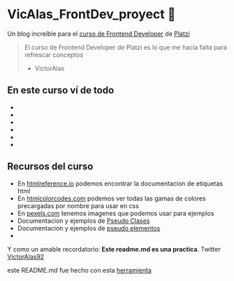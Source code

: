 # VicAlas_FrontDev_proyect 💚
Un blog increíble para el [curso de Frontend Developer](https://platzi.com/cursos/frontend-developer/) de [Platzi](https://platzi.com/Platzi)
> El curso de Frontend Developer de Platzi es lo que me hacía falta para refrescar conceptos
> - VictorAlas

## En este curso ví de todo
* 
* 
* 
* 
* 
* 

## Recursos del curso 
* En [htmlreference.io](https://htmlreference.io/) podemos encontrar la documentacion de etiquetas html
* En [htmlcolorcodes.com](https://htmlcolorcodes.com/es/) podemos ver todas las gamas de colores precargadas por nombre para usar en css
* En [pexels.com](https://www.pexels.com/) tenemos imagenes que podemos usar para ejemplos
* Documentacion y ejemplos de [Pseudo Clases](https://css-tricks.com/pseudo-class-selectors/)
* Documentacion y ejemplos de [pseudo elementos](https://developer.mozilla.org/en-US/docs/Web/CSS/Pseudo-elements)
* 

Y como un amable recordatorio: **Este readme.md es una practica**.
Twitter [VictorAlas92](https://twitter.com/VictorAlas92)

este README.md fue hecho con esta [herramienta](https://pandao.github.io/editor.md/en.html)